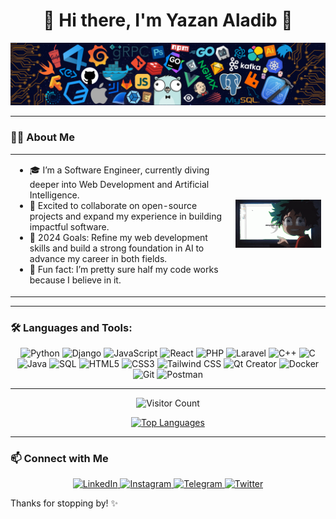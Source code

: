 <div align="center">
  <h1>🌟 Hi there, I'm Yazan Aladib 🌟</h1>
  <img src="./media/wb.png" alt="Introductory Photo" width=full/>
</div>

---

### 👨‍💻 About Me 

<table>
  <tr>
    <td width="70%">
      <ul>
        <li>🎓 I’m a Software Engineer, currently diving deeper into Web Development and Artificial Intelligence.</li>
        <li>🌱 Excited to collaborate on open-source projects and expand my experience in building impactful software.</li>
        <li>🎯 2024 Goals: Refine my web development skills and build a strong foundation in AI to advance my career in both fields.</li>
        <li>🧩 Fun fact: I’m pretty sure half my code works because I believe in it.</li>
      </ul>
    </td>
    <td width="30%">
      <img src="./media/midoriya.gif" width="250" alt="Welcome gif" />
    </td>
  </tr>
</table>

---

### 🛠️ Languages and Tools:
<div align="center">
  <img src="https://cdn.jsdelivr.net/gh/devicons/devicon/icons/python/python-original.svg" width="40" height="40" alt="Python" />
  <img src="https://cdn.jsdelivr.net/gh/devicons/devicon/icons/django/django-plain.svg" width="40" height="40" alt="Django" />
  <img src="https://cdn.jsdelivr.net/gh/devicons/devicon/icons/javascript/javascript-original.svg" width="40" height="40" alt="JavaScript" />
  <img src="https://cdn.jsdelivr.net/gh/devicons/devicon/icons/react/react-original.svg" width="40" height="40" alt="React" />
  <img src="https://cdn.jsdelivr.net/gh/devicons/devicon/icons/php/php-original.svg" width="40" height="40" alt="PHP" />
  <img src="https://upload.wikimedia.org/wikipedia/commons/9/9a/Laravel.svg" width="40" height="40" alt="Laravel" />
  <img src="https://cdn.jsdelivr.net/gh/devicons/devicon/icons/cplusplus/cplusplus-original.svg" width="40" height="40" alt="C++" />
  <img src="https://cdn.jsdelivr.net/gh/devicons/devicon/icons/c/c-original.svg" width="40" height="40" alt="C" />
  <img src="https://cdn.jsdelivr.net/gh/devicons/devicon/icons/java/java-original.svg" width="40" height="40" alt="Java" />
  <img src="https://cdn.jsdelivr.net/gh/devicons/devicon/icons/mysql/mysql-original-wordmark.svg" width="40" height="40" alt="SQL" />
  <img src="https://cdn.jsdelivr.net/gh/devicons/devicon/icons/html5/html5-original.svg" width="40" height="40" alt="HTML5" />
  <img src="https://cdn.jsdelivr.net/gh/devicons/devicon/icons/css3/css3-original.svg" width="40" height="40" alt="CSS3" />
  <img src="https://upload.wikimedia.org/wikipedia/commons/d/d5/Tailwind_CSS_Logo.svg" width="40" height="40" alt="Tailwind CSS" />
  <img src="https://cdn.jsdelivr.net/gh/devicons/devicon/icons/qt/qt-original.svg" width="40" height="40" alt="Qt Creator" />
  <img src="https://cdn.jsdelivr.net/gh/devicons/devicon/icons/docker/docker-original.svg" width="40" height="40" alt="Docker" />
  <img src="https://cdn.jsdelivr.net/gh/devicons/devicon/icons/git/git-original.svg" width="40" height="40" alt="Git" />
  <img src="https://cdn.jsdelivr.net/gh/devicons/devicon/icons/postman/postman-original.svg" width="40" height="40" alt="Postman" />
</div>


---

<p align="center">
  <img src="https://komarev.com/ghpvc/?username=2yazan&style=flat-square&color=0ca4a5" alt="Visitor Count"/>
</p>

<p align="center">
  <a href="https://github.com/2yazan/2yazan">
    <img src="https://github-readme-stats.vercel.app/api/top-langs/?username=2yazan&layout=compact&langs_count=6&theme=radical&hide_border=true" alt="Top Languages"/>
  </a>
</p>


---

### 📫 Connect with Me
<div align="center">
  <a href="https://www.linkedin.com" target="_blank">
    <img src="https://cdn.jsdelivr.net/gh/devicons/devicon/icons/linkedin/linkedin-original.svg" width="40" height="40" alt="LinkedIn" />
  </a>
  <a href="https://www.instagram.com/____yzn____" target="_blank">
    <img src="https://upload.wikimedia.org/wikipedia/commons/9/95/Instagram_logo_2022.svg" width="40" height="40" alt="Instagram" />
  </a>
  <a href="https://t.me/yazanru20" target="_blank">
    <img src="https://upload.wikimedia.org/wikipedia/commons/6/62/Telegram_logo_icon.svg" width="40" height="40" alt="Telegram" />
  </a>
    <a href="https://twitter.com" target="_blank">
    <img src="https://cdn.jsdelivr.net/gh/devicons/devicon/icons/twitter/twitter-original.svg" width="40" height="40" alt="Twitter" />
  </a>
</div>

Thanks for stopping by! ✨
